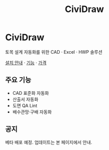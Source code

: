 ﻿---
layout: page
title: CiviDraw
permalink: /
---

# CiviDraw
토목 설계 자동화를 위한 CAD · Excel · HWP 솔루션

[설치 안내](/install/) · [기능](/features/) · [가격](/pricing/)

## 주요 기능
- CAD 표준화 자동화
- 산출서 자동화
- 도면 QA Lint
- 배수관망·구배 자동화

## 공지
베타 배포 예정. 업데이트는 본 페이지에서 안내.
